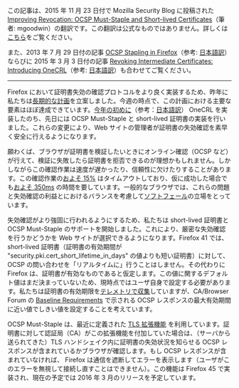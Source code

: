 この記事は、2015 年 11 月 23 日付で Mozilla Security Blog に投稿された [Improving Revocation: OCSP Must-Staple and Short-lived Certificates](https://blog.mozilla.org/security/2015/11/23/improving-revocation-ocsp-must-staple-and-short-lived-certificates/)（筆者: mgoodwin）の翻訳です。この翻訳は公式なものではありません。詳しくは[こちら](http://mozsec-jp.hatenablog.jp/entry/2015/09/11/025027)をご覧ください。

また、2013 年 7 月 29 日付の記事 [OCSP Stapling in Firefox](https://blog.mozilla.org/security/2013/07/29/ocsp-stapling-in-firefox/)（参考: [日本語訳](http://mozsec-jp.hatenablog.jp/entry/2015/12/14/214926)）ならびに 2015 年 3 月 3 日付の記事 [Revoking Intermediate Certificates: Introducing OneCRL](https://blog.mozilla.org/security/2015/03/03/revoking-intermediate-certificates-introducing-onecrl/)（参考: [日本語訳](http://mozsec-jp.hatenablog.jp/entry/2015/11/24/171237)）も合わせてご覧ください。

*****

Firefox において証明書失効の確認プロトコルをより良く実装するため、昨年に私たちは[長期的な計画](https://wiki.mozilla.org/CA:RevocationPlan)を立案しました。今週の時点で、この計画における主要な要素はほぼ達成できています。[今年の初めに](https://blog.mozilla.org/security/2015/03/03/revoking-intermediate-certificates-introducing-onecrl/)（参考：[日本語訳](http://mozsec-jp.hatenablog.jp/entry/2015/11/24/171237)） OneCRL を実装したのち、先日には OCSP Must-Staple と short-lived 証明書の実装を行いました。これらの変更により、Web サイトの管理者が証明書の失効確認を素早く安全に行えるようになります。

願わくば、ブラウザが証明書を検証したいときにオンライン確認（OCSP など）が行えて、検証に失敗したら証明書を拒否できるのが理想かもしれません。しかしながらこの確認作業は速度が遅かったり、信頼性に欠けたりすることがあります。この確認作業の[およそ 15%](http://mzl.la/1O8TOzX) はタイムアウトしており、仮に成功した場合でも[およそ 350ms](http://mzl.la/1O8TMbe) の時間を要しています。一般的なブラウザでは、これらの問題と失効確認の利益とにおけるバランスを考慮して[ソフトフェール](https://www.imperialviolet.org/2014/04/19/revchecking.html)の立場をとっています。

失効確認がより強固に行われるようにするため、私たちは short-lived 証明書と OCSP Must-Staple のサポートを開始しました。これにより、厳密な失効確認を行うかどうかを Web サイトが選択できるようになります。Firefox 41 では、short-lived 証明書（証明書の有効期間が "security.pki.cert_short_lifetime_in_days" の値よりも短い証明書）に対して、OCSP の問い合わせを「リアルタイムに」行うことはしません。その代わりに Firefox は、証明書が有効なものであると仮定します。この値に関するデフォルト値はまだ決まっていないため、現時点ではユーザ自身で設定する必要があります。私たちは証明書の有効期限を[テレメトリで収集](http://mzl.la/1Y06zzu)していますが、CA/Browser Forum の [Baseline Requirements](https://cabforum.org/baseline-requirements-documents/) で示される OCSP レスポンスの最大有効期間に近い値でしきい値を設定することを考えています。

OCSP Must-Staple は、最近に定義された [TLS 拡張機能](http://tools.ietf.org/html/rfc7633) を利用しています。証明書に対して認証局（CA）がこの拡張機能を付加していた場合は、（サーバから送られてきた）TLS ハンドシェイク内に証明書の失効状況を知らせる OCSP レスポンスが含まれているかブラウザが確認します。もし OCSP レスポンスが含まれていなければ、 Firefox は通信を遮断してエラーを表示します（ユーザがこのエラーを無視して接続し直すことはできません）。この機能は Firefox 45 で実装され、現在の予定では 2016 年 3 月のリリースを予定しています。
